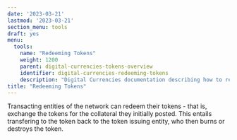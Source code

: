 ```yaml
---
date: '2023-03-21'
lastmod: '2023-03-21'
section_menu: tools
draft: yes
menu:
  tools:
    name: "Redeeming Tokens"
    weight: 1200
    parent: digital-currencies-tokens-overview
    identifier: digital-currencies-redeeming-tokens
    description: "Digital Currencies documentation describing how to redeem tokens via the GUI"
title: "Redeeming Tokens"
---
```


Transacting entities of the network can redeem their tokens - that is, exchange the tokens for the collateral they initially posted. This entails transfering to the token back to the token issuing entity, who then burns or destroys the token.
